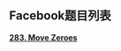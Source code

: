 Facebook题目列表
------------

[**283. Move Zeroes**](https://github.com/dingjikerbo/leetcode/tree/master/Solutions/Java/283_Move_Zeroes.md)